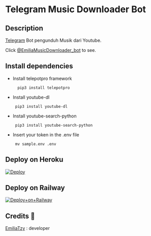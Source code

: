 # Telegram Music Downloader Bot
## Description
<a href="https://telegram.org/">Telegram</a> Bot pengunduh Musik dari Youtube.

Click <a href="https://t.me/EmiliaMusicDownloader_Bot">@EmiliaMusicDownloader_bot</a> to see.


## Install dependencies

- Install telepotpro framework

        pip3 install telepotpro

 - Install youtube-dl

        pip3 install youtube-dl

 - Install youtube-search-python
 
        pip3 install youtube-search-python

 - Insert your token in the .env file
 
        mv sample.env .env

## Deploy on Heroku

[![Deploy](https://www.herokucdn.com/deploy/button.svg)](https://heroku.com/deploy)

## Deploy on Railway

[![Deploy+on+Railway](https://railway.app/button.svg)](https://railway.app/new/template?template=https://github.com/EmiliaTzy/tgmusicDL&envs=TOKEN)


## Credits 💖
[EmiliaTzy](https://github.com/EmiliaTzy/telegram-music-downloader-bot) : developer
